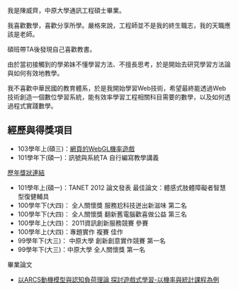 我是陳威齊，中原大學通訊工程碩士畢業。

我喜歡數學，喜歡分享所學。嚴格來說，工程師並不是我的終生職志，我的天職應該是老師。

碩班帶TA後發現自己喜歡教書。

由於當初接觸到的學弟妹不懂學習方法、不擅長思考，於是開始去研究學習方法論與如何有效地教學。

我不喜歡中華民國的教育體系，於是我開始學習Web技術，希望最終能透過Web技術創造一個數位學習系統，能有效率學習工程相關科目需要的數學，以及如何透過程式實踐數學。

## 經歷與得獎項目
- 103學年上(碩三)：[網頁的WebGL機率遊戲](https://www.youtube.com/watch?v=ZzQ6ef6GZKw)
- 101學年下(碩一)：訊號與系統TA 自行編寫教學講義


[歷年獎狀連結](https://photos.google.com/share/AF1QipMk0I1yut23hdUpA83uuepyVmYsIwf7funYLW95fj1TiYKGU0O8ylB9kmIaz3ziUg?key=NWwtWXo1S0o4UlJIa0x0U1JLQmlpcnp2b1JSYVJB)
- 101學年上(碩一)：TANET 2012 論文發表 最佳論文：體感式肢體障礙者智慧型復健輔具
- 100學年下(大四)： 全人關懷獎 服務尬科技迸出新滋味 第二名
- 100學年下(大四)： 全人關懷獎 翻新舊電腦歡喜做公益 第三名
- 100學年上(大四)： 2011資訊創新服務競賽 參賽
- 100學年上(大四)：專題實作 複賽 佳作
- 99學年下(大三)： 中原大學 創新創意實作競賽 第一名
- 99學年下(大三)：中原大學 全人關懷獎 第一名

畢業論文
- [以ARCS動機模型與認知負荷理論 探討遊戲式學習-以機率與統計課程為例](http://ethesis.lib.cycu.edu.tw/etdservice/searching?query_word1=陳威齊&query_field1=all)
